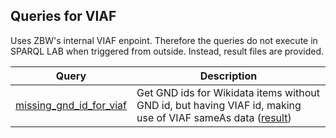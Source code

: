 ## Queries for VIAF

Uses ZBW's internal VIAF enpoint. Therefore the queries do not execute in SPARQL LAB when triggered from outside. Instead, result files are provided.

Query | Description
------|------------
[missing_gnd_id_for_viaf](http://zbw.eu/beta/sparql-lab/?endpoint=http://172.16.10.102:3030/viaf/query&queryRef=https://api.github.com/repos/zbw/sparql-queries/contents/viaf/missing_gnd_id_for_viaf.rq) | Get GND ids for Wikidata items without GND id, but having VIAF id, making use of VIAF sameAs data ([result](http://zbw.eu/beta/sparql-lab/result?resultRef=https://api.github.com/repos/zbw/sparql-queries/contents/viaf/results/missing_gnd_id_for_viaf.viaf_2017-04-01.json))
